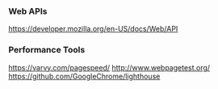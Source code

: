 ### Web APIs
https://developer.mozilla.org/en-US/docs/Web/API

### Performance Tools
https://varvy.com/pagespeed/
http://www.webpagetest.org/
https://github.com/GoogleChrome/lighthouse
